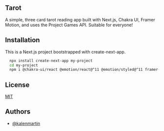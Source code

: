 
## Tarot

A simple, three card tarot reading app built with Next.js, Chakra UI, Framer Motion, and uses the Project Games API. Suitable for everyone!
## Installation

This is a Next.js project bootstrapped with create-next-app.
```bash
  npx install create-next-app my-project
  cd my-project
  npm i @chakra-ui/react @emotion/react@^11 @emotion/styled@^11 framer-motion@^6
```
    
## License

[MIT](https://choosealicense.com/licenses/mit/)


## Authors

- [@kalenmartin](https://www.github.com/kalenmartin)


